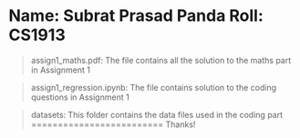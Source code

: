 Name: Subrat Prasad Panda
Roll: CS1913
=========================
> assign1_maths.pdf: The file contains all the solution to the maths part in Assignment 1

> assign1_regression.ipynb: The file contains solution to the coding questions in Assignment 1

> datasets: This folder contains the data files used in the coding part
=========================
Thanks!
